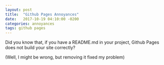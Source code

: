 ```yaml
---
layout:	post
title:	"Github Pages Annoyances"
date:	2017-10-19 04:10:00 -0200
categories: annoyances
tags: github pages
---
```

Did you know that, if you have a README.md in your project, Github Pages 
does not build your site correctly?

(Well, I might be wrong, but removing it fixed my problem)
